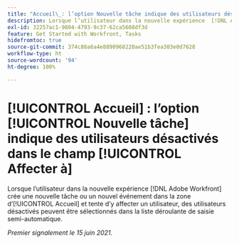 ```yaml
---
title: "Accueil\_: l’option Nouvelle tâche indique des utilisateurs désactivés dans le champ “Affecter à”"
description: Lorsque l’utilisateur dans la nouvelle expérience  [!DNL Adobe Workfront]  crée une nouvelle tâche ou un nouvel événement dans la zone d’Accueil et tente d’y affecter un utilisateur, des utilisateurs désactivés peuvent être sélectionnés dans la liste déroulante de [!UICONTROL saisie semi-automatique].
exl-id: 32257ac1-9804-4793-9c37-62ca5608df3d
feature: Get Started with Workfront, Tasks
hidefromtoc: true
source-git-commit: 374c88a6a4e8890968220ae51b3fea303e0d7628
workflow-type: ht
source-wordcount: '94'
ht-degree: 100%

---
```


# [!UICONTROL Accueil] : l’option [!UICONTROL Nouvelle tâche] indique des utilisateurs désactivés dans le champ [!UICONTROL Affecter à]

<!--Valid issue, won't fix-->

Lorsque l’utilisateur dans la nouvelle expérience [!DNL Adobe Workfront] crée une nouvelle tâche ou un nouvel événement dans la zone d’[!UICONTROL Accueil] et tente d’y affecter un utilisateur, des utilisateurs désactivés peuvent être sélectionnés dans la liste déroulante de saisie semi-automatique.

_Premier signalement le 15 juin 2021._
